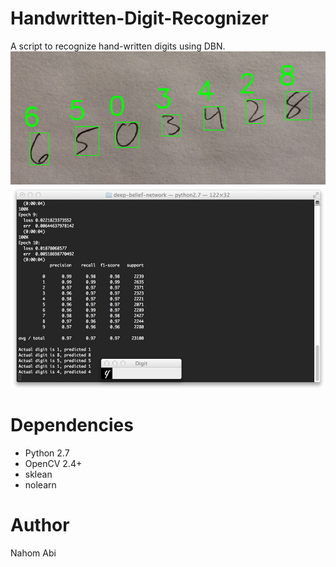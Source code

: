 # Handwritten-Digit-Recognizer
A script to recognize hand-written digits using DBN.
<img src='output2.jpg' />
<img src='output.jpg' />
# Dependencies
* Python 2.7
* OpenCV 2.4+
* sklean
* nolearn
# Author
Nahom Abi
